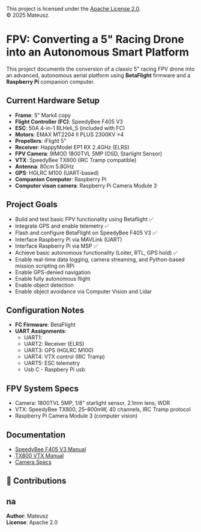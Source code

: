 This project is licensed under the [Apache License 2.0](LICENSE).  
© 2025 Mateusz.


# FPV: Converting a 5" Racing Drone into an Autonomous Smart Platform

This project documents the conversion of a classic 5" racing FPV drone into an advanced, autonomous aerial platform using **BetaFlight** firmware and a **Raspberry Pi** companion computer.

## Current Hardware Setup

- **Frame**: 5" Mark4 copy
- **Flight Controller (FC)**: SpeedyBee F405 V3  
- **ESC**: 50A 4-in-1 BLHeli_S (included with FC)
- **Motors**: EMAX MT2204 II PLUS 2300KV ×4
- **Propellers**: iFlight 5"
- **Receiver**: HappyModel EP1 RX 2.4GHz (ELRS)
- **FPV Camera**: 9IMOD 1800TVL 5MP (OSD, Starlight Sensor)
- **VTX**: SpeedyBee TX800 (IRC Tramp compatible)
- **Antenna**: 80cm 5.8GHz
- **GPS**: HGLRC M100 (UART-based)
- **Companion Computer**: Raspberry Pi 
- **Computer vison camera**: Raspberry Pi Camera Module 3

## Project Goals

-  Build and test basic FPV functionality using Betaflight ✅
-  Integrate GPS and enable telemetry ✅
-  Flash and configure BetaFlight on SpeedyBee F405 V3 ✅
-  Interface Raspberry Pi via MAVLink (UART)
-  Interface Raspberry Pi via MSP ✅
-  Achieve basic autonomous functionality (Loiter, RTL, GPS hold) ✅
-  Enable real-time data logging, camera streaming, and Python-based mission scripting on RPi
-  Enable GPS-denied navigation
-  Enable fully autonomous flight
-  Enable object detection
-  Enable object avoidance via Computer Vision and Lidar


## Configuration Notes

- **FC Firmware**: BetaFlight
- **UART Assignments**:
  - UART1: 
  - UART2: Receiver (ELRS)
  - UART3: GPS (HGLRC M100)
  - UART4: VTX control (IRC Tramp)
  - UART5: ESC telemetry
  - Usb C - Raspbery Pi usb



## FPV System Specs

- Camera: 1800TVL 5MP, 1/8" starlight sensor, 2.1mm lens, WDR
- VTX: SpeedyBee TX800, 25–800mW, 40 channels, IRC Tramp protocol
- Raspberry Pi Camera Module 3 (computer vision)


## Documentation

- [SpeedyBee F405 V3 Manual](docs/SpeedyBee_f405_v3_stack_manual_en.pdf)
- [TX800 VTX Manual](docs/TX800-manual_EN.pdf)
- [Camera Specs](docs/cameraSpec.txt)

## 🤝 Contributions

na
---

**Author**: Mateusz  
**License**: Apache 2.0 

